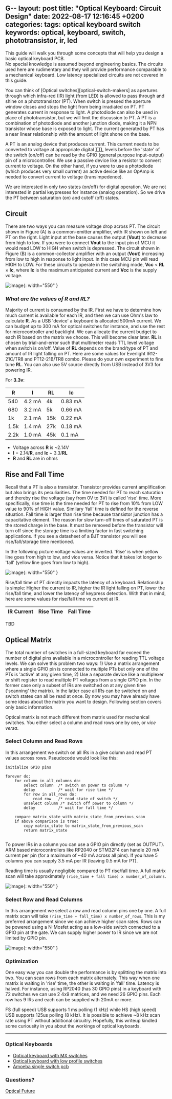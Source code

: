 G--
layout: post
title:  "Optical Keyboard: Circuit Design"
date:   2022-08-17 12:16:45 +0200
categories:
tags: optical keyboard switch 
keywords: optical, keyboard, switch, phototransistor, ir, led
---

This guide will walk you through some concepts that will help you design a
basic optical keyboard PCB.  
No special knowledge is assumed beyond engineering basics.
The circuits used here are rudimentary and they will provide performance
comparable to a mechanical keyboard. Low latency specialized
circuits are not covered in this guide.

You can think of [Optical switches][optical-switch-makers] as apertures through
which infra-red (IR) light (from LED) is allowed to pass through and shine on a
phototransistor (PT). When switch is pressed the aperture window
closes and stops the light from being irradiated on PT. PT generates current
in response to light.
A photodiode can also be used in place of phototransistor, but we will limit
the discussion to PT. A PT is a combination of photodiode and another junction diode,
making it a NPN transistor whose base is exposed to light. The current
generated by PT has a near linear relationship with the amount of light shone
on the base. 

A PT is an analog device that produces current. This current needs to be
converted to voltage at appropriate digital
[TTL](https://learn.sparkfun.com/tutorials/logic-levels/all) levels before the
'state' of the switch (on/off) can be read by the GPIO (general purpose input-output) 
pin of a microcontroller. We use a passive device like a resistor to
convert current to voltage. On the other hand, if you were to use a photodiode
(which produces very small current) an active device like an OpAmp is needed to
convert current to voltage (transimpedence).

We are interested in only two states (on/off) for digital operation. We are not
interested in partial keypresses for instance (analog operation). So we drive
the PT between saturation (on) and cutoff (off) states. 

## Circuit

There are two ways you can measure voltage drop across PT. The circuit shown in
Figure (A) is a common-emitter amplifier, with IR shown on left and PT on the
right. Light input at the base causes the output (**Vout**) to decrease from high
to low. If you were to connect **Vout** to the input pin of MCU it would read LOW to
HIGH when switch is depressed. The circuit shown in Figure (B) is a
common-collector amplifier with an output (**Vout**) increasing from low to
high in response to light input. In this case MCU pin will read HIGH to LOW.
For these circuits to operate in the switching mode, **Vcc** < **RL** × **Ic**,
where **Ic** is the maximum anticipated current and **Vcc** is the supply
voltage.

![image](/assets/opic1.png){: width="550" }

### *What are the values of **R** and **RL**?*

Majority of current is consumed by the IR. First we have to determine how much current 
is available for each IR, and then we can use Ohm's law to calculate **R**. As a USB 'device' a
keyboard is allocated 500mA current. We can budget up to 300 mA for optical
switches for instance, and use the rest for microcontroller and backlight. We can allocate the current budget to each IR based on the matrix we choose. This
will become clear later.  **RL** is chosen by trial-and-error such
that multimeter reads TTL level voltage when switch is on/off.
Value of **RL** depends on the brand/type of PT and amount of IR light falling on PT. Here
are some values for Everlight IR12-21C/TR8 and PT12-21B/TR8 combo. Please do your own
experiment to fine tune **RL**. You can also use 5V source directly from USB
instead of 3V3 for powering IR. 

For **3.3v**:

|  **R**  |  **I**  |  **RL** |  **Ic** |
| --- | --- | --- | --- |
| 540 | 4.2 mA | 4k | 0.83 mA |
| 680 | 3.2 mA | 5k | 0.66 mA |
| 1k | 2.1 mA | 15k | 0.22 mA |
| 1.5k | 1.4 mA | 27k | 0.18 mA |
| 2.2k | 1.0 mA | 45k | 0.1 mA |

* Voltage across **R** is ~2.14V
* **I** = 2.14/**R**, and **Ic** ~ 3.3/**RL**
* **R** and **RL** are in ohms

## Rise and Fall Time

Recall that a PT is also a transistor. Transistor provides current
amplification but also brings its peculiarities. The time needed for PT to
reach saturation and thereby rise the voltage (say from 0V to 3V) is called
'rise' time. More specifically, rise time is the time needed for PT to rise from 10% from LOW
value to 90% of HIGH value. Similary 'fall' time is defined for the reverse
situation. Fall time is larger than rise time because transistor junction has a
capacitative element. The reason for slow turn-off times of saturated PT is
the stored charge in the base. It must be removed before the transistor will
turn off since the storage time is a limiting factor in fast switching applications.
If you see a datasheet of a BJT transistor you will see rise/fall/storage time
mentioned.

In the following picture voltage values are inverted. 'Rise' is when yellow line goes
from high to low, and vice versa. Notice that it takes lot longer to 'fall'
(yellow line goes from low to high).

![image](/assets/opic5.png){: width="550" }

Rise/fall time of PT directly impacts the latency of a keyboard. Relationship
is simple: Higher the current to IR, higher the IR light falling on PT, lower the rise/fall time, and
lower the latency of keypress detection. With that in mind, here are some values for
rise/fall time vs current at IR. 


|  **IR Current**  |  **Rise Time**  |  **Fall Time** |
| --- | --- | --- |

TBD

## Optical Matrix

The total number of switches in a full-sized keyboard far exceed the number of
digital pins available in a microcontroller for reading TTL voltage levels. 
We can solve this problem two ways: 1) Use a matrix arrangement where a
single GPIO pin is connected to multiple PTs but only one of the PTs is 'active'
at any given time, 2) Use a separate device like a multiplexer or shift
register to read multiple PT voltages from a single GPIO pin. In the former
case only a subset of IRs are switched on at any given time ('scanning' the
matrix). In the latter case all IRs can be switched on and switch states can
all be read at once. By now you may have already have some ideas about the
matrix you want to design. Following section covers only basic information.

Optical matrix is not much different from matrix used for mechanical switches.
You either select a column and read rows one by one, or *vice versa*.

### Select Column and Read Rows

In this arrangement we switch on all IRs in a give column and read PT values
across rows. Pseudocode would look like this:

```
initialize GPIO pins

forever do:
    for column in all_columns do:
        select column  /* switch on power to column */
        delay          /* wait for rise time */
        for row in all_rows do:
            read row   /* read state of switch */
        unselect column /* switch off power to column */
        delay          /* wait for fall time */

    compare matrix_state with matrix_state_from_previous_scan
    if above comparison is true: 
        copy matrix_state to matrix_state_from_previous_scan
        return matrix_state
        
```

To power IRs in a column you can use a GPIO pin directly (set as OUTPUT).
ARM based microcontrollers like RP2040 or STM32F4 can handle 20 mA current per
pin (for a maximum of ~40 mA across all pins). If you have 5 columns you can
supply 3.5 mA per IR (leaving 0.5 mA for PT).

Reading time is usually negligible compared to PT rise/fall time. A full matrix scan will take
approximately `(rise_time + fall time) x number_of_columns`. 

![image](/assets/opic4.png){: width="550" }

### Select Row and Read Columns

In this arrangement we select a row and read column pins one by one.
A full matrix scan will take `(rise_time + fall_time) x number_of_rows`.
This is my preferred arrangement since we can achieve higher scan rates.
Rows can be powered using a N-Mosfet acting as a low-side switch connected to a
GPIO pin at the gate. We can supply higher power to IR since we are not limited
by GPIO pin.

![image](/assets/opic3.png){: width="550" }


### Optimization

One easy way you can double the performance is by splitting the matrix into
two. You can scan rows from each matrix alternately. This way when one matrix
is waiting in 'rise' time, the other is waiting in 'fall' time. Latency is halved. 
For instance, using RP2040 (has 30 GPIO pins) in a keyboard with 72 switches we can
use 2 4x9 matrices, and we need 26 GPIO pins. Each row has 9 IRs and each can be
supplied with 20mA or more.

FS (full speed) USB supports 1 ms polling (1 kHz) while HS (high speed) USB
supports 125us polling (8 kHz). It is possible to achieve ~8 kHz scan rate
using PT without additional circuitry. Hopefully, this writeup kindled
some curiousity in you about the workings of optical keyboards.


***


### Optical Keyboards


- [Optical keyboard with MX switches](https://github.com/girishji/optical-keyboard-mx)
- [Optical keyboard with low profile switches](https://github.com/girishji/keychron-optical-keyboard)
- [Amoeba single switch pcb](https://github.com/girishji/optical-amoeba)


### Questions?

[Optical Future](https://discord.gg/FafPTRDC)


